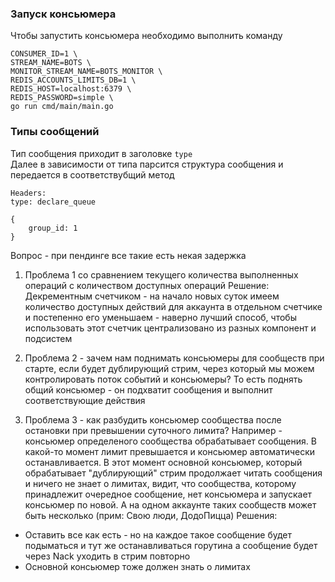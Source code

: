 ### Запуск консьюмера
Чтобы запустить консьюмера необходимо выполнить команду  
```
CONSUMER_ID=1 \
STREAM_NAME=BOTS \
MONITOR_STREAM_NAME=BOTS_MONITOR \
REDIS_ACCOUNTS_LIMITS_DB=1 \
REDIS_HOST=localhost:6379 \
REDIS_PASSWORD=simple \
go run cmd/main/main.go

```

### Типы сообщений

Тип сообщения приходит в заголовке `type`  
Далее в зависимости от типа парсится структура сообщения и передается в соответствубщий метод  

```
Headers:
type: declare_queue

{
    group_id: 1
}

```

Вопрос - при пендинге все такие есть некая задержка



1. Проблема 1 со сравнением текущего количества выполненных операций с количеством доступных операций
Решение:
Декрементным счетчиком - на начало новых суток имеем количество доступных действий для аккаунта в отдельном счетчике и постепенно его уменьшаем - наверно лучший способ, чтобы использовать этот счетчик централизовано из разных компонент и подсистем

2. Проблема 2 - зачем нам поднимать консьюмеры для сообществ при старте, если будет дублирующий стрим, через который мы можем контролировать поток событий и консьюмеры? То есть поднять общий консьюмер - он подхватит сообщения и выполнит соответствующие действия

3. Проблема 3 - как разбудить консьюмер сообщества после остановки при превышении суточного лимита?
Например - консьюмер определеного сообщества обрабатывает сообщения. В какой-то момент лимит превышается и консьюмер автоматически останавливается. В этот момент основной консьюмер, который обрабатывает "дублирующий" стрим продолжает читать сообщения и ничего не знает о лимитах, видит, что сообщества, которому принадлежит очередное сообщение, нет консьюмера и запускает консьюмер по новой. А на одном аккаунте таких сообществ может быть несколько (прим: Свою люди, ДодоПицца)
Решения:
- Оставить все как есть - но на каждое такое сообщение будет подыматься и тут же останавливаться горутина а сообщение будет через Nack уходить в стрим повторно
- Основной консьюмер тоже должен знать о лимитах